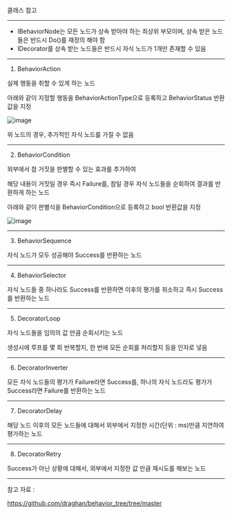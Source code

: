 클래스 참고

---

* IBehaviorNode는 모든 노드가 상속 받아야 하는 최상위 부모이며, 상속 받은 노드들은 반드시 Do()를 재정의 해야 함
* IDecorator를 상속 받는 노드들은 반드시 자식 노드가 1개만 존재할 수 있음

---

1. BehaviorAction

실제 행동을 취할 수 있게 하는 노드

아래와 같이 지정할 행동을 BehaviorActionType으로 등록하고 BehaviorStatus 반환값을 지정

![image](https://github.com/m5623skhj/BotTest_BehaviorTree/assets/42509418/f94f4997-f904-4cce-98db-15816d25d10e)

위 노드의 경우, 추가적인 자식 노드를 가질 수 없음

---

2. BehaviorCondition

외부에서 참 거짓을 판별할 수 있는 효과를 추가하여 

해당 내용이 거짓일 경우 즉시 Failure를, 참일 경우 자식 노드들을 순회하여 결과를 반환하게 하는 노드

아래와 같이 판별식을 BehaviorCondition으로 등록하고 bool 반환값을 지정

![image](https://github.com/m5623skhj/BotTest_BehaviorTree/assets/42509418/3b344305-1a03-44e6-b5be-42ab9c04ba32)

---

3. BehaviorSequence

자식 노드가 모두 성공해야 Success를 반환하는 노드

---

4. BehaviorSelector

자식 노드들 중 하나라도 Success를 반환하면 이후의 평가를 취소하고 즉시 Success를 반환하는 노드

---

5. DecoratorLoop

자식 노드들을 임의의 값 만큼 순회시키는 노드

생성시에 루프를 몇 회 반복할지, 한 번에 모든 순회를 처리할지 등을 인자로 넣음

---

6. DecoratorInverter

모든 자식 노드들의 평가가 Failure라면 Success를, 하나의 자식 노드라도 평가가 Success라면 Failure를 반환하는 노드

---

7. DecoratorDelay

해당 노드 이후의 모든 노드들에 대해서 외부에서 지정한 시간(단위 : ms)만큼 지연하여 평가하는 노드

---

8. DecoratorRetry

Success가 아닌 상황에 대해서, 외부에서 지정한 값 만큼 재시도를 해보는 노드

---

참고 자료 :

https://github.com/draghan/behavior_tree/tree/master

